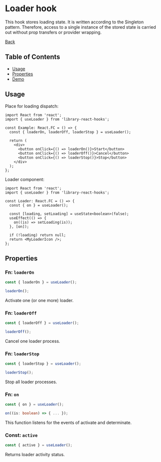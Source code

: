 # Loader hook

This hook stores loading state. It is written according to the Singleton pattern.
Therefore, access to a single instance of the stored state is carried out without
prop transfers or provider wrapping.

[Back](https://github.com/Ann2827/library-react-hooks/blob/main/README.md)

## Table of Contents

- [Usage](#usage)
- [Properties](#properties)
- [Demo](https://ann2827.github.io/library-react-hooks/loader)

## Usage <a name = "usage"></a>

Place for loading dispatch:

```tsx
import React from 'react';
import { useLoader } from 'library-react-hooks';

const Example: React.FC = () => {
  const { loaderOn, loaderOff, loaderStop } = useLoader();

  return (
    <div>
      <button onClick={() => loaderOn()}>Start</button>
      <button onClick={() => loaderOff()}>Cancel</button>
      <button onClick={() => loaderStop()}>Stop</button>
    </div>
  );
};
```

Loader component:

```tsx
import React from 'react';
import { useLoader } from 'library-react-hooks';

const Loader: React.FC = () => {
  const { on } = useLoader();

  const [loading, setLoading] = useState<boolean>(false);
  useEffect(() => {
    on((is) => setLoading(is));
  }, [on]);

  if (!loading) return null;
  return <MyLoaderIcon />;
};
```

## Properties <a name = "properties"></a>

### Fn: `loaderOn`

```ts
const { loaderOn } = useLoader();

loaderOn();
```

Activate one (or one more) loader.

### Fn: `loaderOff`

```ts
const { loaderOff } = useLoader();

loaderOff();
```

Cancel one loader process.

### Fn: `loaderStop`

```ts
const { loaderStop } = useLoader();

loaderStop();
```

Stop all loader processes.

### Fn: `on`

```ts
const { on } = useLoader();

on((is: boolean) => { ... });
```

This function listens for the events of activate and determinate.

### Const: `active`

```ts
const { active } = useLoader();
```

Returns loader activity status.


